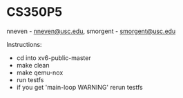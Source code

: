 # CS350P5

nneven - nneven@usc.edu, smorgent - smorgent@usc.edu

Instructions:
- cd into xv6-public-master
- make clean
- make qemu-nox
- run testfs
- if you get 'main-loop WARNING' rerun testfs
